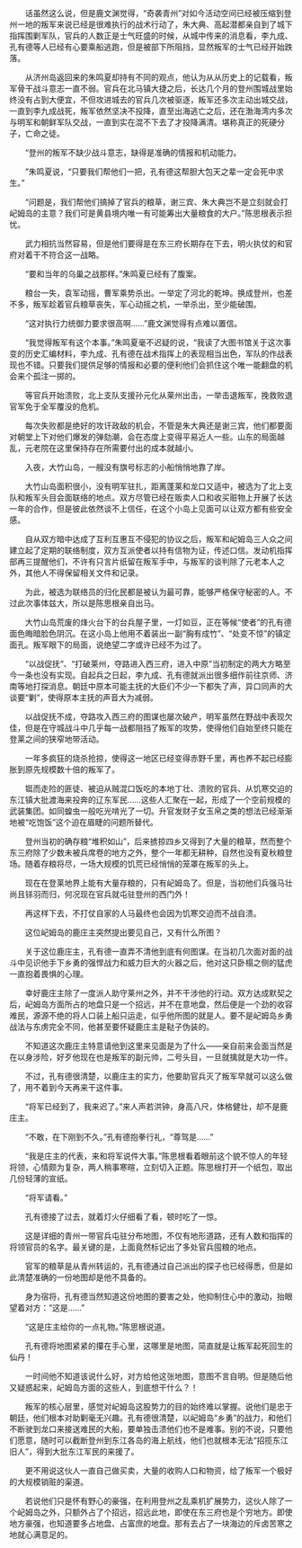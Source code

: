 　　话虽然这么说，但是鹿文渊觉得，“奇袭青州”对如今活动空间已经被压缩到登州一地的叛军来说已经是很难执行的战术行动了，朱大典、高起潜都亲自到了城下指挥围剿军队，官兵的人数正是士气旺盛的时候，从城中传来的消息看，李九成、孔有德等人已经有心要乘船逃跑，但是被部下所阻挡，显然叛军的士气已经开始跌落。

　　从济州岛返回来的朱鸣夏却持有不同的观点，他认为从从历史上的记载看，叛军骨干战斗意志一直不弱。官兵在北马镇大捷之后，长达几个月的登州围城战里始终没有占到大便宜，不但攻进城去的官兵几次被驱逐，叛军还多次主动出城交战，一直到李九成战死，叛军依然坚决不投降，直至出海逃亡之后，还在渤海湾内多次与明军和朝鲜军队交战，一直到实在混不下去了才投降满清。堪称真正的死硬分子，亡命之徒。

　　“登州的叛军不缺少战斗意志，缺得是准确的情报和机动能力。

　　”朱鸣夏说，“只要我们帮他们一把，孔有德这帮胆大包天之辈一定会死中求生。”

　　“问题是，我们帮他们搞掉了官兵的粮草，谢三宾、朱大典岂不是立刻就会打屺姆岛的主意？我们可是黄县境内唯一有可能筹出大量粮食的大户。”陈思根表示担忧。

　　武力相抗当然容易，但是他们要得是在东三府长期存在下去，明火执仗的和官府对着干不符合这一战略。

　　“要和当年的乌巢之战那样。”朱鸣夏已经有了腹案。

　　粮台一失，袁军动摇，曹军乘势杀出。一举定了河北的乾坤。换成登州，也差不多，叛军趁着官兵粮草丧失，军心动摇之机，一举杀出，至少能破围。

　　“这对执行力统御力要求很高啊……”鹿文渊觉得有点难以置信。

　　“我觉得叛军有这个本事。”朱鸣夏毫不迟疑的说，“我读了大图书馆关于这次事变的历史汇编材料，李九成、孔有德在战术指挥上的表现相当出色，军队的作战表现也不错。只要我们提供足够的情报和必要的便利他们会抓住这个唯一能翻盘的机会来个孤注一掷的。

　　等官兵开始溃败，北上支队支援孙元化从莱州出击，一举击退叛军，挽救败退官军免于全军覆没的危机。

　　每次失败都是绝好的攻讦政敌的机会，不管是朱大典还是谢三宾，他们都要面对朝堂上下对他们爆发的弹劾潮，会在态度上变得平易近人一些。山东的局面越乱，元老院在这里保持存在所需要付出的成本就越小。

　　入夜，大竹山岛，一艘没有旗号标志的小船悄悄地靠了岸。

　　大竹山岛面积很小，没有明军驻扎，距离蓬莱和龙口又适中，被选为了北上支队和叛军头目会面联络的地点。双方尽管已经在贩卖人口和收买赃物上开展了长达一年的合作，但是彼此依然谈不上信任，在这个小岛上见面可以让双方都有些安全感。

　　自从双方暗中达成了互利互惠互不侵犯的协议之后，叛军和屺姆岛三人众之间建立起了定期的联络制度，双方互派使者以持有信物为证，传述口信。发动机指挥部再三提醒他们，不许有只言片纸留在叛军手中，与叛军的谈判除了元老本人之外，其他人不得保留相关文件和记录。

　　为此，被选为联络员的归化民都是被认为最可靠，能够严格保守秘密的人。不过此次事体兹大，所以是陈思根亲自出马。

　　大竹山岛荒废的烽火台下的台兵屋子里，一灯如豆，正在等候“使者”的孔有德面色晦暗脸色阴沉。在这小岛上他用不着装出一副“胸有成竹”、“处变不惊”的镇定面孔。叛军眼下的局面，说绝望二字或许已经不为过了。

　　“以战促抚”、“打破莱州，夺路进入西三府，进入中原”当初制定的两大方略至今一条也没有实现。自起兵之日起，李九成、孔有德就派出很多细作前往京师、济南等地打探消息。朝廷中原本可能主抚的大臣们不少一下都失了声，异口同声的大谈要“剿”，使得原本主抚的声音大为减弱。

　　以战促抚不成，夺路攻入西三府的图谋也屡次破产，明军虽然在野战中表现欠佳，但是在守城战斗中几乎每一战都阻挡了叛军的攻势，使得他们自始至终只能在登莱之间的狭窄地带活动。

　　一年多疯狂的烧杀抢掠，使得这一地区已经变得赤野千里，再也养不起已经膨胀到原先规模数十倍的叛军了。

　　铤而走险的匪徒、被迫从贼混口饭吃的本地丁壮、溃败的官兵、从饥寒交迫的东江镇大批渡海来投奔的辽东军民……这些人汇聚在一起，形成了一个空前规模的武装集团。如同蝗虫一般吃光啃光了一切。升官发财子女玉帛之类的想法已经渐渐地被“吃饱饭”这个迫在眉睫的问题所替代。

　　登州当初的确存粮“堆积如山”，后来掳掠四乡又得到了大量的粮草，然而整个东三府除了少数未被兵席卷的地方之外，整个一年都无耕种，自然也没有夏秋粮登场。随着存粮将尽，一场大规模的饥荒已经悄悄的笼罩在叛军的头上。

　　现在在登莱地界上能有大量存粮的，只有屺姆岛了。但是，当初他们兵强马壮尚且铩羽而归，何况现在官兵就屯驻登州的西门外！

　　再这样下去，不打仗自家的人马最终也会因为饥寒交迫而不战自溃。

　　这位屺姆岛的鹿庄主突然提出要见自己，又有什么所图？

　　关于这位鹿庄主，孔有德一直弄不清他到底有何图谋。在当初几次面对面的战斗中见识他手下乡勇的强悍战力和威力巨大的火器之后，他对这只卧榻之侧的猛虎一直抱着畏惧的心理。

　　幸好鹿庄主除了一度派人助守莱州之外，并不干涉他的行动。双方达成默契之后，屺姆岛方面所占的地盘只是一个招远，并不在意地盘，然后便是一个劲的收容难民，源源不绝的将人口装上船只运走，似乎他所图的就是人。要不是屺姆岛乡勇战法与东虏完全不同，他甚至要怀疑鹿庄主是鞑子伪装的。

　　不知道这次鹿庄主特意请他到这里来见面是为了什么——亲自前来会面当然是在以身涉险，好歹他现在也是叛军的副元帅，二号头目，一旦就擒就是大功一件。

　　不过，孔有德很清楚，以鹿庄主的实力，他要助官兵灭了叛军早就可以这么做了，用不着到今天再来干这件事。

　　“将军已经到了，我来迟了。”来人声若洪钟，身高八尺，体格健壮，却不是鹿庄主。

　　“不敢，在下刚到不久。”孔有德抱拳行礼，“尊驾是……”

　　“我是庄主的代表，来和将军说件大事。”陈思根看着眼前这个貌不惊人的年轻将领，心情颇为复杂，两人稍事寒暄，立刻切入正题。陈思根打开一个纸包，取出几份轻薄的宣纸。

　　“将军请看。”

　　孔有德接了过去，就着灯火仔细看了看，顿时吃了一惊。

　　这是详细的青州一带官兵屯驻分布地图，不仅有地形道路，还有人数和指挥的将领官员的名字。最关键的是，上面竟然标记出了多处官兵囤粮的地点。

　　官军的粮草是从青州转运的，孔有德通过自己派出的探子也已经得悉，但是如此清楚准确的一份地图却是他不具备的。

　　身为宿将，孔有德当然知道这份地图的要害之处，他抑制住心中的激动，抬眼望着对方：“这是……”

　　“这是庄主给你的一点礼物。”陈思根说道。

　　孔有德将地图紧紧的攥在手心里，这哪里是地图，简直就是让叛军起死回生的仙丹！

　　一时间他不知道该说什么好，对方给他这张地图，意图不言自明。但是随后他又疑惑起来，屺姆岛方面的这些人，到底想干什么？！

　　叛军的核心层里，感觉对屺姆岛这股势力的目的始终难以掌握。说他们是忠于朝廷，他们根本对助剿毫无兴趣。孔有德很清楚，以屺姆岛“乡勇”的战力，和他们不断驶到龙口来接送难民的大船，要单独击溃他们也不是难事。别的不说，只要他们愿意，随时可以截断登州到东江各岛的海上航线，他们也就根本无法“招揽东江旧人”，得到大批东江军民的来援了。

　　更不用说这伙人一直自己做买卖，大量的收购人口和物资，给了叛军一个极好的大规模销赃的渠道。

　　若说他们只是怀有野心的豪强，在利用登州之乱乘机扩展势力，这伙人除了一个屺姆岛之外，只额外占了个招远，招远此地，即使在东三府也是个穷地方。即使地方豪强，也知道要多占地盘、占富庶的地盘。那有去占了一块海边的斥卤苦寒之地就心满意足的。
